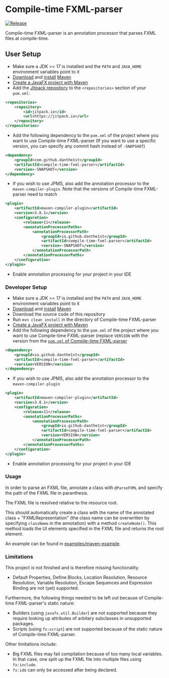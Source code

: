# Compile-time FXML-parser

[![Release](https://jitpack.io/v/danthe1st/compile-time-fxml-parser.svg)](https://jitpack.io/#danthe1st/compile-time-fxml-parser)

Compile-time FXML-parser is an annotation processor that parses FXML files at compile-time.

## User Setup

* Make sure a JDK >= 17 is installed and the `PATH` and `JAVA_HOME` environment variables point to it
* [Download](https://maven.apache.org/download.cgi) and [install](https://maven.apache.org/install.html) [Maven](https://maven.apache.org/)
* [Create a JavaFX project with Maven](https://openjfx.io/openjfx-docs/#maven)
* Add the [Jitpack repository](https://jitpack.io) to the `<repositories>` section of your `pom.xml`:
```xml
<repositories>
	<repository>
		<id>jitpack.io</id>
		<url>https://jitpack.io</url>
	</repository>
</repositories>
```
* Add the following dependency to the `pom.xml` of the project where you want to use Compile-time FXML-parser (If you want to use a specific version, you can specify any commit hash instead of `-SNAPSHOT`)
```xml
<dependency>
    <groupId>com.github.danthe1st</groupId>
    <artifactId>compile-time-fxml-parser</artifactId>
    <version>-SNAPSHOT</version>
</dependency>
```
* If you wish to use JPMS, also add the annotation processor to the `maven-compiler-plugin`. Note that the versions of Compile-time FXML-parser need to match
```xml
<plugin>
	<artifactId>maven-compiler-plugin</artifactId>
	<version>3.8.1</version>
	<configuration>
		<release>11</release>
		<annotationProcessorPaths>
			<annotationProcessorPath>
				<groupId>io.github.danthe1st</groupId>
				<artifactId>compile-time-fxml-parser</artifactId>
				<version>-SNAPSHOT</version>
			</annotationProcessorPath>
		</annotationProcessorPaths>
	</configuration>
</plugin>
```
* Enable annotation processing for your project in your IDE

### Developer Setup
* Make sure a JDK >= 17 is installed and the `PATH` and `JAVA_HOME` environment variables point to it
* [Download](https://maven.apache.org/download.cgi) and [install](https://maven.apache.org/install.html) [Maven](https://maven.apache.org/)
* Download the source code of this repository
* Run `mvn clean install` in the directory of Compile-time FXML-parser
* [Create a JavaFX project with Maven](https://openjfx.io/openjfx-docs/#maven)
* Add the following dependency to the `pom.xml` of the project where you want to use Compile-time FXML-parser (replace `VERSION` with the version from the [`pom.xml` of Compile-time FXML-parser](pom.xml)
```xml
<dependency>
    <groupId>io.github.danthe1st</groupId>
    <artifactId>compile-time-fxml-parser</artifactId>
    <version>VERSION</version>
</dependency>
```
* If you wish to use JPMS, also add the annotation processor to the `maven-compiler-plugin`
```xml
<plugin>
	<artifactId>maven-compiler-plugin</artifactId>
	<version>3.8.1</version>
	<configuration>
		<release>11</release>
		<annotationProcessorPaths>
			<annotationProcessorPath>
				<groupId>io.github.danthe1st</groupId>
				<artifactId>compile-time-fxml-parser</artifactId>
				<version>VERSION</version>
			</annotationProcessorPath>
		</annotationProcessorPaths>
	</configuration>
</plugin>
```
* Enable annotation processing for your project in your IDE

### Usage
In order to parse an FXML file,
annotate a class with `@ParseFXML`
and specify the path of the FXML file in paranthesis.

The FXML file is resolved relative to the resource root.

This should automatically create a class with the name of the annotated class + "FXMLRepresentation" (the class name can be overwritten by specifying `className` in the annotation) with a method `createNode()`.
This method loads the UI elements specified in the FXML file and returns the root element.

An example can be found in [examples/maven-example](examples/maven-example).

### Limitations

This project is not finished and is therefore missing functionality.
- Default Properties, Define Blocks, Location Resolution, Resource Resolution, Variable Resolution, Escape Sequences and Expression Binding are not (yet) supported.

Furthermore, the following things needed to be left out because of Compile-time FXML-parser's static nature:

- Builders (using `javafx.util.Builder`) are not supported because they require looking up attributes of arbitary subclasses in unsupported packages.
- Scripts (using `fx:script`) are not supported because of the static nature of Compile-time FXML-parser.

Other limitations include:

- Big FXML files may fail compilation because of too many local variables. In that case, one split up the FXML file into multiple files using `fx:include`.
- `fx:id`s can only be accessed after being declared.